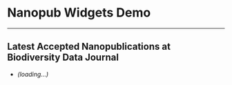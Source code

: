# Nanopub Widgets Demo

---

## Latest Accepted Nanopublications at Biodiversity Data Journal

<ul>
<script type="module">
  import { query } from "https://a.knowledgepixels.com/js/nanopub-utils.js";
  query("RAQj4DdiWz9RcPqjl1-SybD_XOF4KLVx19S8hwOUYdSfA/get-latest-bdj-nanopubs", item);
</script>
<li class="nps_temp"><em>(loading...)</em></li>
<template id=item><li><span class="nanopub_icon"></span> <a nps_attribute="href=np" target="_blank"><span nps_innerText=label></span></a> - by <span nps_innerText=mainAuthor></span> <span nps_innerText=authorEtAl></span> - <span nps_innerText=date></span></li></template>
</ul>

